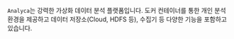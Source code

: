 `Analyca`는 강력한 가상화 데이터 분석 플랫폼입니다.
도커 컨테이너를 통한 개인 분석 환경을 제공하고 데이터 저장소(Cloud, HDFS 등), 수집기 등 다양한 기능을 포함하고 있습니다.